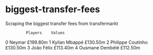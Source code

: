 # biggest-transfer-fees
Scraping the biggest transfer fees from transfermarkt

             Players    Values
0             Neymar  £199.80m
1      Kylian Mbappé  £130.50m
2  Philippe Coutinho  £130.50m
3         João Félix  £113.40m
4    Ousmane Dembélé  £112.50m
